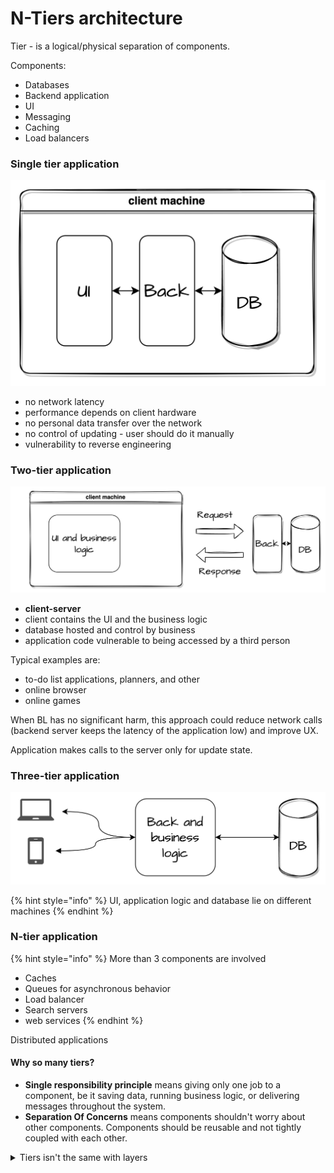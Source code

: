 # N-Tiers architecture

Tier - is a logical/physical separation of components.

Components:

* Databases
* Backend application
* UI
* Messaging
* Caching
* Load balancers

### Single tier application

![](<./../.gitbook/assets/image (45).png>)

* no network latency
* performance depends on client hardware
* no personal data transfer over the network
* no control of updating - user should do it manually
* vulnerability to reverse engineering



### Two-tier application

![](<./../.gitbook/assets/image (1).png>)

* **client-server**
* client contains the UI and the business logic
* database hosted and control by business
* application code vulnerable to being accessed by a third person

Typical examples are:

* to-do list applications, planners, and other
* online browser
* online games

When BL has no significant harm, this approach could reduce network calls (backend server keeps the latency of the application low) and improve UX.

Application makes calls to the server only for update state.



### Three-tier application

![](<./../.gitbook/assets/image (19).png>)

{% hint style="info" %}
UI, application logic and database lie on different machines
{% endhint %}



### N-tier application

{% hint style="info" %}
More than 3 components are involved

* Caches
* Queues for asynchronous behavior
* Load balancer
* Search servers
* web services
{% endhint %}

Distributed applications

#### Why so many tiers?

* **Single responsibility principle** means giving only one job to a component, be it saving data, running business logic, or delivering messages throughout the system.
* **Separation Of Concerns** means components shouldn't worry about other components. Components should be reusable and not tightly coupled with each other.

<details>

<summary>Tiers isn't the same with layers</summary>

<img src="./../.gitbook/assets/image (54).png" alt="" data-size="original">

The layers is the code organizations when tier is physical component separation.

</details>

